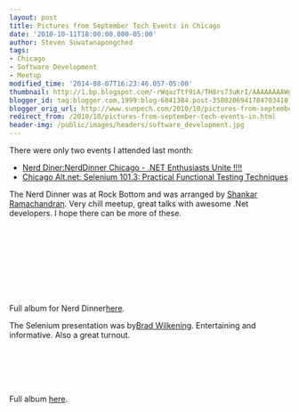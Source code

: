 ```yaml
---
layout: post
title: Pictures from September Tech Events in Chicago
date: '2010-10-11T18:00:00.000-05:00'
author: Steven Suwatanapongched
tags:
- Chicago
- Software Development
- Meetup
modified_time: '2014-08-07T16:23:46.057-05:00'
thumbnail: http://1.bp.blogspot.com/-rWqazTtf9iA/TH8rs73uKrI/AAAAAAAAWgw/4K_p-sF0oVw/s600/IMG_2267.jpg
blogger_id: tag:blogger.com,1999:blog-6841384.post-3580206941784703410
blogger_orig_url: http://www.sunpech.com/2010/10/pictures-from-september-tech-events-in.html
redirect_from: /2010/10/pictures-from-september-tech-events-in.html
header-img: /public/images/headers/software_development.jpg
---
```


There were only two events I attended last month:
<ul>
  <li><a href="http://www.nerddinner.com/2850">Nerd Diner:NerdDinner Chicago - .NET Enthusiasts Unite !!!!</a></li>
  <li><a href="http://chicagoalt.net/event/September2010Meeting-Selenium-101-3-Practical-Functional-Testing-Techniques">Chicago Alt.net: Selenium 101.3: Practical Functional Testing Techniques</a></li>
</ul>

The Nerd Dinner was at Rock Bottom and was arranged by <a href="http://twitter.com/#!/areshankar">Shankar Ramachandran</a>. Very chill meetup, great talks with awesome .Net developers. I hope there can be more of these.

<a href="http://1.bp.blogspot.com/-rWqazTtf9iA/TH8rs73uKrI/AAAAAAAAWgw/4K_p-sF0oVw/s600/IMG_2267.jpg" alt="" ><img   border="0"  src="http://1.bp.blogspot.com/-rWqazTtf9iA/TH8rs73uKrI/AAAAAAAAWgw/4K_p-sF0oVw/s320/IMG_2267.jpg" alt=""  /></a>

<a href="http://4.bp.blogspot.com/-nXCfJRQH38M/TH8r0l_01PI/AAAAAAAAWhA/U-yVOlBka88/s600/IMG_2269.jpg" alt="" ><img   border="0"  src="http://4.bp.blogspot.com/-nXCfJRQH38M/TH8r0l_01PI/AAAAAAAAWhA/U-yVOlBka88/s320/IMG_2269.jpg" alt=""  /></a>

<a href="http://3.bp.blogspot.com/-sXpx_QCpgZc/TH8tqes1-aI/AAAAAAAAWhg/-RIhLeLO-qs/s600/IMG_2270.jpg" alt="" ><img   border="0"  src="http://3.bp.blogspot.com/-sXpx_QCpgZc/TH8tqes1-aI/AAAAAAAAWhg/-RIhLeLO-qs/s320/IMG_2270.jpg" alt=""  /></a>

<a href="http://1.bp.blogspot.com/-hwMEIT321ts/TH8t198LhCI/AAAAAAAAWh8/YeDb4S0t4Ec/s600/IMG_2273.jpg" alt="" ><img   border="0"  src="http://1.bp.blogspot.com/-hwMEIT321ts/TH8t198LhCI/AAAAAAAAWh8/YeDb4S0t4Ec/s320/IMG_2273.jpg" alt=""  /></a>

<a href="http://1.bp.blogspot.com/-eQAUkOwWvo4/TH8t9azBoyI/AAAAAAAAWiM/UfoOx15zOhs/s600/IMG_2276.jpg" alt="" ><img   border="0"  src="http://1.bp.blogspot.com/-eQAUkOwWvo4/TH8t9azBoyI/AAAAAAAAWiM/UfoOx15zOhs/s320/IMG_2276.jpg" alt=""  /></a>

<a href="http://4.bp.blogspot.com/-aVxRxPYrkhU/TH8uBNkj16I/AAAAAAAAWiU/jHJ7xyj_dRs/s600/IMG_2277.jpg" alt="" ><img   border="0"  src="http://4.bp.blogspot.com/-aVxRxPYrkhU/TH8uBNkj16I/AAAAAAAAWiU/jHJ7xyj_dRs/s320/IMG_2277.jpg" alt=""  /></a>

<a href="http://2.bp.blogspot.com/-mzqcduPFkJM/TH8wAO9HlKI/AAAAAAAAWio/vxzq8QAmT0Q/s600/IMG_2278.jpg" alt="" ><img   border="0"  src="http://2.bp.blogspot.com/-mzqcduPFkJM/TH8wAO9HlKI/AAAAAAAAWio/vxzq8QAmT0Q/s320/IMG_2278.jpg" alt=""  /></a>

<a href="http://4.bp.blogspot.com/-PYxXJhRzWFs/TH8yKjYSvmI/AAAAAAAAWjQ/CoXdNHDBkQA/s600/IMG_2282.jpg" alt="" ><img   border="0"  src="http://4.bp.blogspot.com/-PYxXJhRzWFs/TH8yKjYSvmI/AAAAAAAAWjQ/CoXdNHDBkQA/s320/IMG_2282.jpg" alt=""  /></a>

<a href="http://3.bp.blogspot.com/-qe_DSOZfWgg/TH8zP44rZmI/AAAAAAAAWjo/5rlNCfOJN5w/s600/IMG_2284.jpg" alt="" ><img   border="0"  src="http://3.bp.blogspot.com/-qe_DSOZfWgg/TH8zP44rZmI/AAAAAAAAWjo/5rlNCfOJN5w/s320/IMG_2284.jpg" alt=""  /></a>

<a href="http://3.bp.blogspot.com/-mC3kIEuz0WM/TH8zT0n-rKI/AAAAAAAAWjw/dFG30GWjlBA/s600/IMG_2287.jpg" alt="" ><img   border="0"  src="http://3.bp.blogspot.com/-mC3kIEuz0WM/TH8zT0n-rKI/AAAAAAAAWjw/dFG30GWjlBA/s320/IMG_2287.jpg" alt=""  /></a>

Full album for Nerd Dinner<a href="http://picasaweb.google.com/sunpech/2010September1NerdDinner">here</a>.

The Selenium presentation was by<a href="http://twitter.com/#!/bwilken">Brad Wilkening</a>. Entertaining and informative. Also a great turnout.

<a href="http://1.bp.blogspot.com/-Qi0nV5kkci4/TIhs3hWDYkI/AAAAAAAAW08/cQs3dUwz_VA/s600/IMG_2295.jpg" alt="" ><img   border="0"  src="http://1.bp.blogspot.com/-Qi0nV5kkci4/TIhs3hWDYkI/AAAAAAAAW08/cQs3dUwz_VA/s320/IMG_2295.jpg" alt=""  /></a>

<a href="http://1.bp.blogspot.com/-uqMw2jg0U5E/TIhtEldUYLI/AAAAAAAAW08/iflWlsJ_TAo/s600/IMG_2297.jpg" alt="" ><img   border="0"  src="http://1.bp.blogspot.com/-uqMw2jg0U5E/TIhtEldUYLI/AAAAAAAAW08/iflWlsJ_TAo/s320/IMG_2297.jpg" alt=""  /></a>

<a href="http://4.bp.blogspot.com/-wGkb0jT9wrY/TIhtI3muTDI/AAAAAAAAW08/a_kZuDJJyi8/s600/IMG_2298.jpg" alt="" ><img   border="0"  src="http://4.bp.blogspot.com/-wGkb0jT9wrY/TIhtI3muTDI/AAAAAAAAW08/a_kZuDJJyi8/s320/IMG_2298.jpg" alt=""  /></a>

<a href="http://1.bp.blogspot.com/-SGl4mIVTSEc/TIhtVKyBaCI/AAAAAAAAW08/TRZmRu9DKIc/s600/IMG_2302.jpg" alt="" ><img   border="0"  src="http://1.bp.blogspot.com/-SGl4mIVTSEc/TIhtVKyBaCI/AAAAAAAAW08/TRZmRu9DKIc/s320/IMG_2302.jpg" alt=""  /></a>

<a href="http://3.bp.blogspot.com/-SM-tDDX7HEU/TIhvlkmyZOI/AAAAAAAAW08/v00oKKDkfnQ/s600/IMG_2307.jpg" alt="" ><img   border="0"  src="http://3.bp.blogspot.com/-SM-tDDX7HEU/TIhvlkmyZOI/AAAAAAAAW08/v00oKKDkfnQ/s320/IMG_2307.jpg" alt=""  /></a>

<a href="http://1.bp.blogspot.com/-hWCXY0mLEp0/TIhv4AAsXCI/AAAAAAAAW08/rATCmwSLkzg/s600/IMG_2311.jpg" alt="" ><img   border="0"  src="http://1.bp.blogspot.com/-hWCXY0mLEp0/TIhv4AAsXCI/AAAAAAAAW08/rATCmwSLkzg/s320/IMG_2311.jpg" alt=""  /></a>

Full album <a href="http://picasaweb.google.com/sunpech/2010SeptemberChicagoAltNetBradWilkeningOnSelenium">here</a>.
